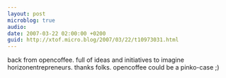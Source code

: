 ```yaml
---
layout: post
microblog: true
audio: 
date: 2007-03-22 02:00:00 +0200
guid: http://xtof.micro.blog/2007/03/22/t10973031.html
---
```

back from opencoffee. full of ideas and initiatives to imagine horizonentrepreneurs. thanks folks. opencoffee could be a pinko-case ;)
